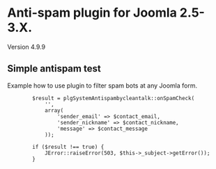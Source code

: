 Anti-spam plugin for Joomla 2.5-3.X.
============
Version 4.9.9

## Simple antispam test

Example how to use plugin to filter spam bots at any Joomla form.


            $result = plgSystemAntispambycleantalk::onSpamCheck(
                '',
                array(
                    'sender_email' => $contact_email, 
                    'sender_nickname' => $contact_nickname, 
                    'message' => $contact_message
                ));

            if ($result !== true) {
                JError::raiseError(503, $this->_subject->getError());
            }
